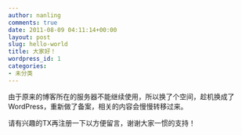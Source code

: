 ```yaml
---
author: nanling
comments: true
date: 2011-08-09 04:11:14+00:00
layout: post
slug: hello-world
title: 大家好！
wordpress_id: 1
categories:
- 未分类
---
```


由于原来的博客所在的服务器不能继续使用，所以换了个空间，趁机换成了WordPress，重新做了备案，相关的内容会慢慢转移过来。

请有兴趣的TX再注册一下以方便留言，谢谢大家一惯的支持！

